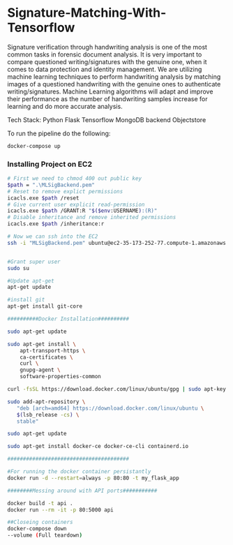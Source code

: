 # Signature-Matching-With-Tensorflow

Signature verification through handwriting analysis is one of the most common tasks in forensic document analysis. It is very important to compare questioned writing/signatures with the genuine one, when it comes to data protection and identity management. We are utilizing machine learning techniques to perform handwriting analysis by matching images of a questioned handwriting with the genuine ones to authenticate writing/signatures. Machine Learning algorithms will adapt and improve their performance as the number of handwriting samples increase for learning and do more accurate analysis.

Tech Stack:
Python
Flask
Tensorflow
MongoDB backend
Objectstore

To run the pipeline do the following:

```bash
docker-compose up
```
### Installing Project on EC2
```bash
# First we need to chmod 400 out public key
$path = ".\MLSigBackend.pem"
# Reset to remove explict permissions
icacls.exe $path /reset
# Give current user explicit read-permission
icacls.exe $path /GRANT:R "$($env:USERNAME):(R)"
# Disable inheritance and remove inherited permissions
icacls.exe $path /inheritance:r

# Now we can ssh into the EC2
ssh -i "MLSigBackend.pem" ubuntu@ec2-35-173-252-77.compute-1.amazonaws.com


#Grant super user
sudo su

#Update apt-get
apt-get update

#install git
apt-get install git-core

##########Docker Installation##########

sudo apt-get update

sudo apt-get install \
    apt-transport-https \
    ca-certificates \
    curl \
    gnupg-agent \
    software-properties-common

curl -fsSL https://download.docker.com/linux/ubuntu/gpg | sudo apt-key add -

sudo add-apt-repository \
   "deb [arch=amd64] https://download.docker.com/linux/ubuntu \
   $(lsb_release -cs) \
   stable"

sudo apt-get update

sudo apt-get install docker-ce docker-ce-cli containerd.io

#######################################

#For running the docker container persistantly
docker run -d --restart=always -p 80:80 -t my_flask_app

########Messing around with API ports###########

docker build -t api .
docker run --rm -it -p 80:5000 api

##Closeing containers
docker-compose down
--volume (Full teardown)
```

